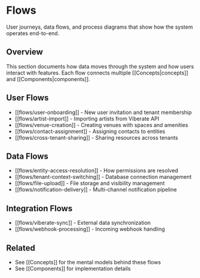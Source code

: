 # Flows

User journeys, data flows, and process diagrams that show how the system operates end-to-end.

## Overview

This section documents how data moves through the system and how users interact with features. Each flow connects multiple [[Concepts|concepts]] and [[Components|components]].

## User Flows

- [[flows/user-onboarding]] - New user invitation and tenant membership
- [[flows/artist-import]] - Importing artists from Viberate API
- [[flows/venue-creation]] - Creating venues with spaces and amenities
- [[flows/contact-assignment]] - Assigning contacts to entities
- [[flows/cross-tenant-sharing]] - Sharing resources across tenants

## Data Flows

- [[flows/entity-access-resolution]] - How permissions are resolved
- [[flows/tenant-context-switching]] - Database connection management
- [[flows/file-upload]] - File storage and visibility management
- [[flows/notification-delivery]] - Multi-channel notification pipeline

## Integration Flows

- [[flows/viberate-sync]] - External data synchronization
- [[flows/webhook-processing]] - Incoming webhook handling

## Related

- See [[Concepts]] for the mental models behind these flows
- See [[Components]] for implementation details
